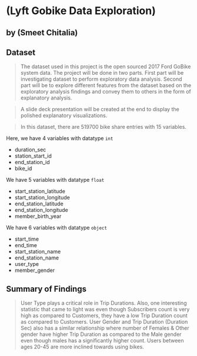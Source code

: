 # (Lyft Gobike Data Exploration)
## by (Smeet Chitalia)


## Dataset

> The dataset used in this project is the open sourced 2017 Ford GoBike system data. The project will be done in two parts. First part will be investigating dataset to perform exploratory data analysis. Second part will be to explore different features from the dataset based on the exploratory analysis findings and convey them to others in the form of explanatory analysis.

> A slide deck presentation will be created at the end to display the polished explanatory visualizations.

> In this dataset, there are 519700 bike share entries with 15 variables.

Here, we have 4 variables with datatype `int`
- duration_sec
- station_start_id
- end_station_id
- bike_id

We have 5 variables with datatype `float`
- start_station_latitude
- start_station_longitude
- end_station_latitude
- end_station_longitude
- member_birth_year

We have 6 variables with datatype `object`
- start_time
- end_time
- start_station_name
- end_station_name
- user_type
- member_gender

## Summary of Findings

> User Type plays a critical role in Trip Durations. Also, one interesting statistic that came to light was even though Subscribers count is very high as compared to Customers, they have a low Trip Duration count as compared to Customers.
> User Gender and Trip Duration (Duration Sec) also has a similar relationship where number of Females & Other gender have higher Trip Duration as compared to the Male gender even though males has a significantly higher count.
> Users between ages 20-45 are more inclined towards using bikes.

